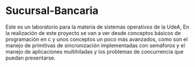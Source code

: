Sucursal-Bancaria
=================

Este es un laboratorio para la materia de sistemas operativos de la UdeA, En la realización de este proyecto se van a  ver desde conceptos básicos de programación en c y unos conceptos un poco más avanzados, como son el manejo de primitivas de sincronización implementadas con semáforos y el manejo de aplicaciones multihiladas y los problemas de concurrencia que puedan presentarse.


